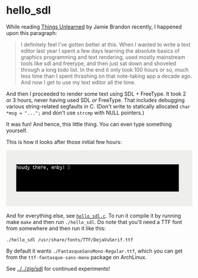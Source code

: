 # hello\_sdl

While reading [Things Unlearned](https://scattered-thoughts.net/writing/things-unlearned)
by Jamie Brandon recently, I happened upon this paragraph:

> I definitely feel I've gotten better at this. When I wanted to write a
> text editor last year I spent a few days learning the absolute basics
> of graphics programming and text rendering, used mostly mainstream
> tools like sdl and freetype, and then just sat down and shoveled
> through a long todo list. In the end it only took 100 hours or so,
> much less time than I spent thrashing on that note-taking app a decade
> ago. And now I get to use my text editor all the time.

And then I proceeded to render some text using SDL + FreeType.  It took
2 or 3 hours, never having used SDL _or_ FreeType.  That includes
debugging various string-related segfaults in C.  (Don't write to
statically allocated `char *msg = "...";` and don't use `strcmp` with
NULL pointers.)

It was fun!  And hence, this little thing.  You can even type something
yourself.

This is how it looks after those initial few hours:

![screenshot of hello\_sdl running](./screenshot.png)

And for everything else, see [`hello_sdl.c`](./hello_sdl.c).  To run it
compile it by running make `make` and then run `./hello_sdl`.  Do note
that you'll need a TTF font from somewhere and then run it like this:

```
./hello_sdl /usr/share/fonts/TTF/DejaVuSerif.ttf
```

By default it wants `./FantasqueSansMono-Regular.ttf`, which you can get
from the `ttf-fantasque-sans-mono` package on ArchLinux.

See [../../zig/sdl](../../zig/sdl) for continued experiments!
